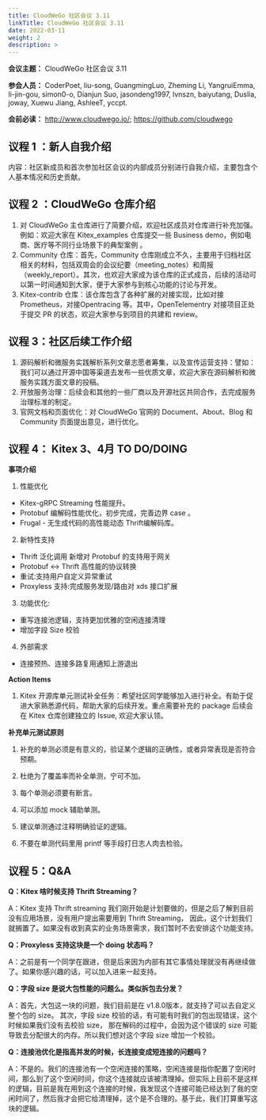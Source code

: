 ```yaml
---
title: CloudWeGo 社区会议 3.11
linkTitle: CloudWeGo 社区会议 3.11
date: 2022-03-11
weight: 2
description: >
---
```


**会议主题：** CloudWeGo 社区会议 3.11

**参会人员：** CoderPoet, liu-song, GuangmingLuo, Zheming Li, YangruiEmma, li-jin-gou, simon0-o, Dianjun Suo, jasondeng1997, lvnszn, baiyutang, Duslia, joway, Xuewu Jiang, AshleeT, yccpt.

**会前必读：** http://www.cloudwego.io/;
              https://github.com/cloudwego

## 议程 1 ：新人自我介绍

内容：社区新成员和首次参加社区会议的内部成员分别进行自我介绍，主要包含个人基本情况和历史贡献。

## 议程 2 ：CloudWeGo 仓库介绍

1. 对 CloudWeGo 主仓库进行了简要介绍，欢迎社区成员对仓库进行补充加强。例如：欢迎大家在 Kitex_examples 仓库提交一些 Business demo，例如电商、医疗等不同行业场景下的典型案例 。
2.  Community 仓库：首先，Community 仓库刚成立不久，主要用于归档社区相关的材料，包括双周会的会议纪要（meeting_notes）和周报（weekly_report）。其次，也欢迎大家成为该仓库的正式成员，后续的活动可以第一时间通知到大家，便于大家参与到核心功能的讨论与开发。
3. Kitex-contrib 仓库：该仓库包含了各种扩展的对接实现，比如对接 Prometheus，对接Opentracing 等。其中，OpenTelementry 对接项目正处于提交 PR 的状态，欢迎大家参与到项目的共建和 review。

## 议程 3：社区后续工作介绍

1. 源码解析和微服务实践解析系列文章志愿者筹集，以及宣传运营支持：譬如：我们可以通过开源中国等渠道去发布一些优质文章，欢迎大家在源码解析和微服务实践方面文章的投稿。
2. 开放服务治理：后续会和其他的一些厂商以及开源社区共同合作，去完成服务治理标准的制定。
3. 官网文档和页面优化：对 CloudWeGo 官网的 Document、About、Blog 和 Community 页面提出意见，进行优化。

## 议程 4： Kitex 3、4月 TO DO/DOING

**事项介绍**

1. 性能优化
  - Kitex-gRPC Streaming 性能提升。
  - Protobuf 编解码性能优化，初步完成，完善边界 case 。
  - Frugal - 无生成代码的高性能动态 Thrift编解码库。

2. 新特性支持
  - Thrift 泛化调用 新增对 Protobuf 的支持用于网关
  - Protobuf <-> Thrift 高性能的协议转换
  - 重试:支持用户自定义异常重试
  - Proxyless 支持:完成服务发现/路由对 xds 接口扩展

3. 功能优化:
  - 重写连接池逻辑，支持更加优雅的空闲连接清理
  - 增加字段 Size 校验

4. 外部需求
  - 连接预热、连接多路复用通知上游退出

**Action Items**

1. Kitex 开源库单元测试补全任务：希望社区同学能够加入进行补全。有助于促进大家熟悉源代码，帮助大家的后续开发。重点需要补充的 package 后续会在 Kitex 仓库创建独立的 Issue, 欢迎大家认领。

**补充单元测试原则**

 1. 补充的单测必须是有意义的，验证某个逻辑的正确性，或者异常表现是否符合预期。

 2. 杜绝为了覆盖率而补全单测，宁可不加。

 3. 每个单测必须要有断言。

 4. 可以添加 mock 辅助单测。

 5. 建议单测通过注释明确验证的逻辑。

 6. 不要在单测代码里用 printf 等手段打日志人肉去检验。


## 议程 5：Q&A

**Q：Kitex 啥时候支持 Thrift Streaming？**

A：Kitex 支持 Thrift streaming 我们刚开始是计划要做的，但是之后了解到目前没有应用场景，没有用户提出需要用到 Thrift Streaming， 因此，这个计划我们就搁置了。如果没有收到真实的业务场景需求，我们暂时不去安排这个功能支持。


**Q：Proxyless 支持这块是一个 doing 状态吗？**

A：之前是有一个同学在跟进，但是后来因为内部有其它事情处理就没有再继续做了。如果你感兴趣的话，可以加入进来一起支持。

**Q：字段 size 是说大包性能的问题么。类似拆包去分发？**

A：首先，大包这一块的问题，我们目前是在 v1.8.0版本，就支持了可以去自定义整个包的 size。 其次，字段 size 校验的话，有可能有时我们的包出现错误，这个时候如果我们没有去校验 size， 那在解码的过程中，会因为这个错误的 size 可能导致去分配很大的内存。所以我们想对这个字段 size 增加一个校验。

**Q：连接池优化是指高并发的时候，长连接变成短连接的问题吗？**

A：不是的。我们的连接池有一个空闲连接的策略，空闲连接是指你配置了空闲时间，那么到了这个空闲时间，你这个连接就应该被清理掉。但实际上目前不是这样的逻辑，目前是我在用到这个连接的时候，我发现这个连接可能已经达到了我的空闲时间了，然后我才会把它给清理掉，这个是不合理的。基于此，我们打算重写这块的逻辑。
